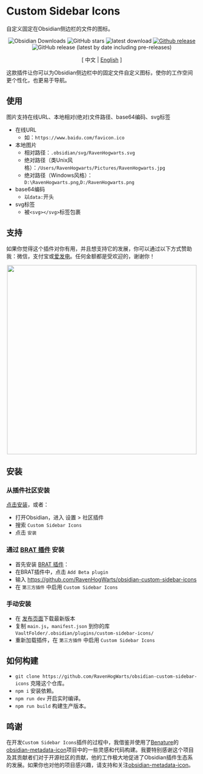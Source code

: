 # Custom Sidebar Icons

自定义固定在Obsidian侧边栏的文件的图标。

<div align="center">

![Obsidian Downloads](https://img.shields.io/badge/dynamic/json?logo=obsidian&color=%23483699&label=downloads&query=%24%5B%22custom-sidebar-icons%22%5D.downloads&url=https%3A%2F%2Fraw.githubusercontent.com%2Fobsidianmd%2Fobsidian-releases%2Fmaster%2Fcommunity-plugin-stats.json) ![GitHub stars](https://img.shields.io/github/stars/RavenHogWarts/obsidian-custom-sidebar-icons?style=flat) ![latest download](https://img.shields.io/github/downloads/RavenHogWarts/obsidian-custom-sidebar-icons/latest/total?style=plastic) 
[![Github release](https://img.shields.io/github/manifest-json/v/RavenHogWarts/obsidian-custom-sidebar-icons?color=blue)](https://github.com/RavenHogWarts/obsidian-custom-sidebar-icons/releases/latest) ![GitHub release (latest by date including pre-releases)](https://img.shields.io/github/v/release/RavenHogWarts/obsidian-custom-sidebar-icons?include_prereleases&label=BRAT%20beta)

[ 中文 | [English](https://github.com/RavenHogWarts/obsidian-custom-sidebar-icons/blob/master/README.md) ]

</div>

这款插件让你可以为Obsidian侧边栏中的固定文件自定义图标，使你的工作空间更个性化，也更易于导航。

## 使用

图片支持在线URL、本地相对(绝对)文件路径、base64编码、svg标签
- 在线URL
  - 如：`https://www.baidu.com/favicon.ico`
- 本地图片
  - 相对路径：`.obsidian/svg/RavenHogwarts.svg`
  - 绝对路径（类Unix风格）：`/Users/RavenHogwarts/Pictures/RavenHogwarts.jpg`
  - 绝对路径（Windows风格）：`D:\RavenHogwarts.png`,`D:/RavenHogwarts.png`
- base64编码
  - 以`data:`开头
- svg标签
  - 被`<svg></svg>`标签包裹

## 支持

如果你觉得这个插件对你有用，并且想支持它的发展，你可以通过以下方式赞助我：微信，支付宝或[爱发电](https://afdian.net/a/ravenhogwarts)。任何金额都是受欢迎的，谢谢你！

<p align="center">
<img src="https://s2.loli.net/2024/04/02/4lCUdaSf5bOXEPM.png" width="500px">
</p>

## 安装

### 从插件社区安装

[点击安装](https://obsidian.md/plugins?id=custom-sidebar-icons)，或者：

- 打开Obsidian，进入 设置 > 社区插件
- 搜索 `Custom Sidebar Icons`
- 点击 `安装`

### 通过 [BRAT 插件](https://obsidian.md/plugins?id=obsidian42-brat) 安装

- 首先安装 [BRAT 插件](https://obsidian.md/plugins?id=obsidian42-brat)：
- 在BRAT插件中，点击 `Add Beta plugin`
- 输入 https://github.com/RavenHogWarts/obsidian-custom-sidebar-icons
- 在 `第三方插件` 中启用 `Custom Sidebar Icons`

### 手动安装

- 在 [发布页面](https://github.com/RavenHogWarts/obsidian-custom-sidebar-icons/releases/latest)下载最新版本
- 复制 `main.js`，`manifest.json` 到你的库 `VaultFolder/.obsidian/plugins/custom-sidebar-icons/`
- 重新加载插件，在 `第三方插件` 中启用 `Custom Sidebar Icons`

## 如何构建

- `git clone https://github.com/RavenHogWarts/obsidian-custom-sidebar-icons` 克隆这个仓库。
- `npm i`  安装依赖。
- `npm run dev` 开启实时编译。
- `npm run build` 构建生产版本。

## 鸣谢

在开发`Custom Sidebar Icons`插件的过程中，我借鉴并使用了[Benature](https://github.com/Benature)的[obsidian-metadata-icon](https://github.com/Benature/obsidian-metadata-icon)项目中的一些灵感和代码构建。我要特别感谢这个项目及其贡献者们对于开源社区的贡献，他的工作极大地促进了Obsidian插件生态系的发展。如果你也对他的项目感兴趣，请支持和关注[obsidian-metadata-icon](https://github.com/Benature/obsidian-metadata-icon)。
